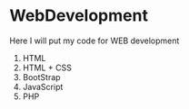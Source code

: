 # WebDevelopment

Here I will put my code for WEB development

1. HTML
2. HTML + CSS
3. BootStrap
4. JavaScript
5. PHP

